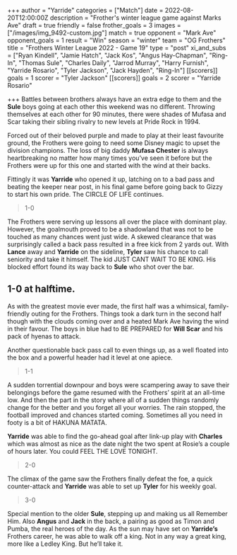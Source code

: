 +++
author = "Yarride"
categories = ["Match"]
date = 2022-08-20T12:00:00Z
description = "Frother's winter league game against Marks Ave"
draft = true
friendly = false
frother_goals = 3
images = ["/images/img_9492-custom.jpg"]
match = true
opponent = "Mark Ave"
opponent_goals = 1
result = "Win"
season = "winter"
team = "OG Frothers"
title = "Frothers Winter League 2022 - Game 19"
type = "post"
xi_and_subs = ["Ryan Kindell", "Jamie Hatch", "Jack Kos", "Angus Hay-Chapman", "Ring-In", "Thomas Sule", "Charles Daily", "Jarrod Murray", "Harry Furnish", "Yarride Rosario", "Tyler Jackson", "Jack Hayden", "Ring-In"]
[[scorers]]
goals = 1
scorer = "Tyler Jackson"
[[scorers]]
goals = 2
scorer = "Yarride Rosario"

+++
Battles between brothers always have an extra edge to them and the **Sule** boys going at each other this weekend was no different. Throwing themselves at each other for 90 minutes, there were shades of Mufasa and Scar taking their sibling rivalry to new levels at Pride Rock in 1994.

Forced out of their beloved purple and made to play at their least favourite ground, the Frothers were going to need some Disney magic to upset the division champions. The loss of big daddy **Mufasa Chester** is always heartbreaking no matter how many times you’ve seen it before but the Frothers were up for this one and started with the wind at their backs.

Fittingly it was **Yarride** who opened it up, latching on to a bad pass and beating the keeper near post, in his final game before going back to Gizzy to start his own pride. The CIRCLE OF LIFE continues. 

> 1-0

The Frothers were serving up lessons all over the place with dominant play. However, the goalmouth proved to be a shadowland that was not to be touched as many chances went just wide. A skewed clearance that was surprisingly called a back pass resulted in a free kick from 2 yards out. With **Lance** away and **Yarride** on the sideline, **Tyler** saw his chance to call seniority and take it himself. The kid JUST CANT WAIT TO BE KING. His blocked effort found its way back to **Sule** who shot over the bar.

## 1-0 at halftime.

 As with the greatest movie ever made, the first half was a whimsical, family-friendly outing for the Frothers. Things took a dark turn in the second half though with the clouds coming over and a heated Mark Ave having the wind in their favour. The boys in blue had to BE PREPARED for **Will Scar** and his pack of hyenas to attack.

Another questionable back pass call to even things up, as a well floated into the box and a powerful header had it level at one apiece.

> 1-1

A sudden torrential downpour and boys were scampering away to save their belongings before the game resumed with the Frothers’ spirit at an all-time low. And then the part in the story where all of a sudden things randomly change for the better and you forget all your worries. The rain stopped, the football improved and chances started coming. Sometimes all you need in footy is a bit of HAKUNA MATATA.

**Yarride** was able to find the go-ahead goal after link-up play with **Charles** which was almost as nice as the date night the two spent at Rosie’s a couple of hours later. You could FEEL THE LOVE TONIGHT.

> 2-0

The climax of the game saw the Frothers finally defeat the foe, a quick counter-attack and **Yarride** was able to set up **Tyler** for his weekly goal.

> 3-0

Special mention to the older **Sule**, stepping up and making us all Remember Him. Also **Angus** and **Jack** in the back, a pairing as good as Timon and Pumba, the real heroes of the day. As the sun may have set on **Yarride’s** Frothers career, he was able to walk off a king. Not in any way a great king, more like a Ledley King. But he’ll take it.